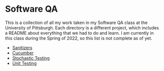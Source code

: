 # Software QA

This is a collection of all my work taken in my Software QA class at the University of Pittsburgh. Each directory is a different project, which includes a README about everything that we had to do and learn.  I am currently in this class during the Spring of 2022, so this list is not complete as of yet.

 - [Sanitizers](Sanitizers)
 - [Cucumber](Gherkin_Cucumber)
 - [Stochastic Testing](JUnit_Quickcheck)
 - [Unit Testing](Unit_Testing)

